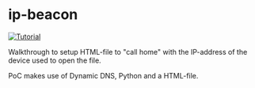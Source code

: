# ip-beacon
[![Tutorial](https://img.shields.io/badge/-Tutorial-blueviolet.svg)](https://twitter.com/eauxfolles)

Walkthrough to setup HTML-file to "call home" with the IP-address of the device used to open the file.

PoC makes use of Dynamic DNS, Python and a HTML-file.
